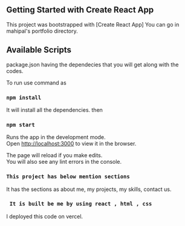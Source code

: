 
## Getting Started with Create React App

This project was bootstrapped with [Create React App] You can go in mahipal's portfolio directory.

## Available Scripts

package.json having the dependecies that you will get along with the codes.

 To run use command as
 ### `npm install`
 It will install all the dependencies.
 then

### `npm start`

Runs the app in the development mode.\
Open [http://localhost:3000](http://localhost:3000) to view it in the browser.

The page will reload if you make edits.\
You will also see any lint errors in the console.

### `This project has below mention sections`
It has the sections as about me, my projects, my skills, contact us. 
### ` It is built be me by using react , html , css`
I deployed this code on vercel.







